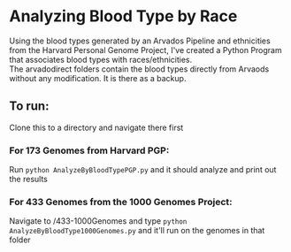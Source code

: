 # Analyzing Blood Type by Race

Using the blood types generated by an Arvados Pipeline and ethnicities from the Harvard Personal Genome Project, I've created a Python Program that associates blood types with races/ethnicities.  
The arvadodirect folders contain the blood types directly from Arvaods without any modification. It is there as a backup.

## To run:

Clone this to a directory and navigate there first

### For 173 Genomes from Harvard PGP:

Run `python AnalyzeByBloodTypePGP.py` and it should analyze and print out the results

### For 433 Genomes from the 1000 Genomes Project:

Navigate to /433-1000Genomes and type `python AnalyzeByBloodType1000Genomes.py` and it'll run on the genomes in that folder
